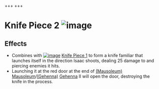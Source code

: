 +++
+++

 # Knife Piece 2 ![image](/image/Knife_Piece_2.png) 

Effects
---------


* Combines with [![image](/image/Knife_Piece_1.png)](/wiki/Knife_Piece_1 "Knife Piece 1") [Knife Piece 1](/wiki/Knife_Piece_1 "Knife Piece 1") to form a knife familiar that launches itself in the direction Isaac shoots, dealing 25 damage to and piercing enemies it hits.
* Launching it at the red door at the end of [(Mausoleum)](/wiki/Mausoleum "Mausoleum") [Mausoleum](/wiki/Mausoleum "Mausoleum")/[(Gehenna)](/wiki/Gehenna "Gehenna") [Gehenna](/wiki/Gehenna "Gehenna") II will open the door, destroying the knife in the process.


